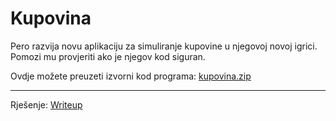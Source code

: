 # Kupovina

Pero razvija novu aplikaciju za simuliranje kupovine u njegovoj novoj igrici. Pomozi mu provjeriti ako je njegov kod siguran.

Ovdje možete preuzeti izvorni kod programa: [kupovina.zip](https://github.com/fnovak22/ctf-zavrsni/raw/refs/heads/main/Zadaci/Binarna%20eksploatacija/Kupovina/Datoteke/kupovina.zip)

---

Rješenje: [Writeup](https://github.com/fnovak22/ctf-zavrsni/tree/main/Zadaci/Binarna%20eksploatacija/Kupovina/Writeup)
